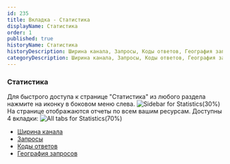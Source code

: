 ```yaml
---
id: 235
title: Вкладка - Статистика
displayName: Статистика
order: 1
published: true
historyName: Статистика
historyDescription: Ширина канала, Запросы, Коды ответов, География запросов
categoryDescription: Ширина канала, Запросы, Коды ответов, География запросов
---
```


### Статистика

Для быстрого доступа к странице "Статистика" из любого раздела нажмите на иконку в боковом меню слева.
![Sidebar for Statistics(30%)](https://img.solarspace.pro/docs/statistic-sidebar.jpg "Боковое меню раздела 'Статистика'")
На странице отображаются отчеты по всем вашим ресурсам. Доступны 4 вкладки:
![All tabs for Statistics(70%)](https://img.solarspace.pro/docs/all-tabs-for-statistics.jpg "Все вкладки раздела 'Статистика'")
- [Ширина канала]([236])
- [Запросы]([237])
- [Коды ответов]([238])
- [География запросов]([239])